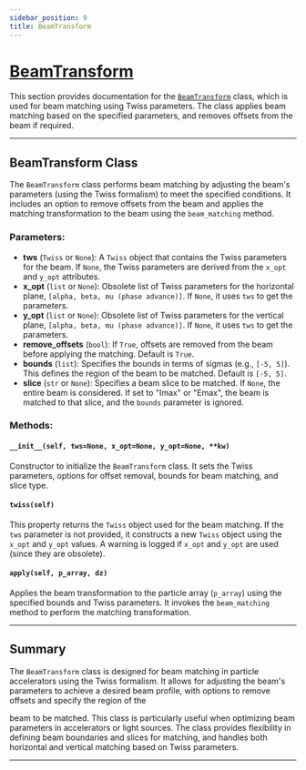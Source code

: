 ```yaml
---
sidebar_position: 9
title: BeamTransform 
---
```


# [BeamTransform](https://github.com/ocelot-collab/ocelot/blob/master/ocelot/cpbd/physics_proc.py#L374)

This section provides documentation for the [`BeamTransform`](https://github.com/ocelot-collab/ocelot/blob/master/ocelot/cpbd/physics_proc.py#L374) class, which is used for beam matching using Twiss parameters. 
The class applies beam matching based on the specified parameters, and removes offsets from the beam if required.


---

## BeamTransform Class

The `BeamTransform` class performs beam matching by adjusting the beam's parameters (using the Twiss formalism) to meet the specified conditions. It includes an option to remove offsets from the beam and applies the matching transformation to the beam using the `beam_matching` method.

### Parameters:
- **tws** (`Twiss` or `None`): A `Twiss` object that contains the Twiss parameters for the beam. If `None`, the Twiss parameters are derived from the `x_opt` and `y_opt` attributes.
- **x_opt** (`list` or `None`): Obsolete list of Twiss parameters for the horizontal plane, `[alpha, beta, mu (phase advance)]`. If `None`, it uses `tws` to get the parameters.
- **y_opt** (`list` or `None`): Obsolete list of Twiss parameters for the vertical plane, `[alpha, beta, mu (phase advance)]`. If `None`, it uses `tws` to get the parameters.
- **remove_offsets** (`bool`): If `True`, offsets are removed from the beam before applying the matching. Default is `True`.
- **bounds** (`list`): Specifies the bounds in terms of sigmas (e.g., `[-5, 5]`). This defines the region of the beam to be matched. Default is `[-5, 5]`.
- **slice** (`str` or `None`): Specifies a beam slice to be matched. If `None`, the entire beam is considered. If set to "Imax" or "Emax", the beam is matched to that slice, and the `bounds` parameter is ignored.

### Methods:

#### `__init__(self, tws=None, x_opt=None, y_opt=None, **kw)`
Constructor to initialize the `BeamTransform` class. It sets the Twiss parameters, options for offset removal, bounds for beam matching, and slice type.

#### `twiss(self)`
This property returns the `Twiss` object used for the beam matching. If the `tws` parameter is not provided, it constructs a new `Twiss` object using the `x_opt` and `y_opt` values. A warning is logged if `x_opt` and `y_opt` are used (since they are obsolete).

#### `apply(self, p_array, dz)`
Applies the beam transformation to the particle array (`p_array`) using the specified bounds and Twiss parameters. It invokes the `beam_matching` method to perform the matching transformation.

---

## Summary

The `BeamTransform` class is designed for beam matching in particle accelerators using the Twiss formalism. It allows for adjusting the beam's parameters to achieve a desired beam profile, with options to remove offsets and specify the region of the

beam to be matched. This class is particularly useful when optimizing beam parameters in accelerators or light sources. The class provides flexibility in defining beam boundaries and slices for matching, and handles both horizontal and vertical matching based on Twiss parameters.

---

